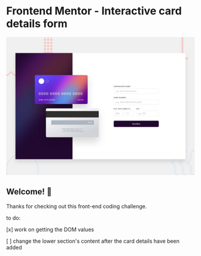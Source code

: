 # Frontend Mentor - Interactive card details form

![Design preview for the Interactive card details form coding challenge](./design/desktop-preview.jpg)

## Welcome! 👋

Thanks for checking out this front-end coding challenge.

to do:


[x] work on getting the DOM values


[ ] change the lower section's content after the card details have been added

